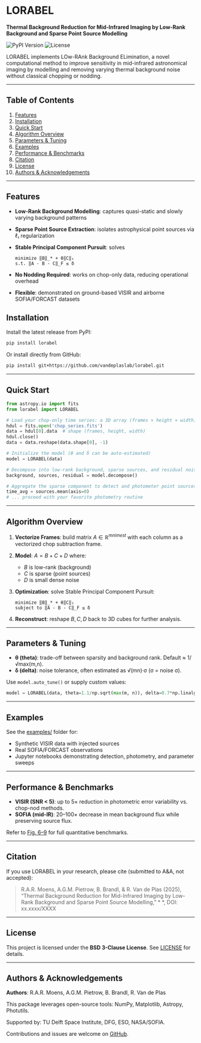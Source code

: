# LORABEL

**Thermal Background Reduction for Mid-Infrared Imaging by Low-Rank Background and Sparse Point Source Modelling**

![PyPI Version](https://img.shields.io/pypi/v/lorabel) ![License](https://img.shields.io/badge/license-BSD%203--Clause-blue)

LORABEL implements LOw-RAnk Background ELimination, a novel computational method to improve sensitivity in mid-infrared astronomical imaging by modelling and removing varying thermal background noise without classical chopping or nodding.

---

## Table of Contents

1. [Features](#features)
2. [Installation](#installation)
3. [Quick Start](#quick-start)
4. [Algorithm Overview](#algorithm-overview)
5. [Parameters & Tuning](#parameters--tuning)
6. [Examples](#examples)
7. [Performance & Benchmarks](#performance--benchmarks)
8. [Citation](#citation)
9. [License](#license)
10. [Authors & Acknowledgements](#authors--acknowledgements)

---

## Features

* **Low-Rank Background Modelling**: captures quasi-static and slowly varying background patterns
* **Sparse Point Source Extraction**: isolates astrophysical point sources via ℓ₁ regularization
* **Stable Principal Component Pursuit**: solves

  ```text
  minimize ‖B‖_* + θ‖C‖₁
  s.t. ‖A - B - C‖_F ≤ δ
  ```
* **No Nodding Required**: works on chop-only data, reducing operational overhead
* **Flexible**: demonstrated on ground-based VISIR and airborne SOFIA/FORCAST datasets

## Installation

Install the latest release from PyPI:

```bash
pip install lorabel
```

Or install directly from GitHub:

```bash
pip install git+https://github.com/vandeplaslab/lorabel.git
```

---

## Quick Start

```python
from astropy.io import fits
from lorabel import LORABEL

# Load your chop-only time series: a 3D array (frames × height × width)
hdul = fits.open('chop_series.fits')
data = hdul[0].data  # shape (frames, height, width)
hdul.close()
data = data.reshape(data.shape[0], -1)

# Initialize the model (θ and δ can be auto-estimated)
model = LORABEL(data)

# Decompose into low-rank background, sparse sources, and residual noise
background, sources, residual = model.decompose()

# Aggregate the sparse component to detect and photometer point sources
time_avg = sources.mean(axis=0)
# ... proceed with your favorite photometry routine
```

---

## Algorithm Overview

1. **Vectorize Frames**: build matrix $A\in\mathbb{R}^{mn	imes t}$ with each column as a vectorized chop subtraction frame.
2. **Model**: $A = B + C + D$ where:

   * $B$ is low-rank (background)
   * $C$ is sparse (point sources)
   * $D$ is small dense noise
3. **Optimization**: solve Stable Principal Component Pursuit:

   ```text
   minimize ‖B‖_* + θ‖C‖₁
   subject to ‖A - B - C‖_F ≤ δ
   ```
4. **Reconstruct**: reshape $B,C,D$ back to 3D cubes for further analysis.

---

## Parameters & Tuning

* **θ (theta)**: trade-off between sparsity and background rank. Default ≈ 1/√max(m,n).
* **δ (delta)**: noise tolerance, often estimated as √(mn)·σ (σ = noise σ).

Use `model.auto_tune()` or supply custom values:

```python
model = LORABEL(data, theta=1.1/np.sqrt(max(m, n)), delta=0.7*np.linalg.norm(A, 'fro'))
```

---

## Examples

See the [examples/](https://github.com/vandeplaslab/lorabel/tree/main/examples) folder for:

* Synthetic VISIR data with injected sources
* Real SOFIA/FORCAST observations
* Jupyter notebooks demonstrating detection, photometry, and parameter sweeps

---

## Performance & Benchmarks

* **VISIR (SNR < 5)**: up to 5× reduction in photometric error variability vs. chop-nod methods.
* **SOFIA (mid-IR)**: 20–100× decrease in mean background flux while preserving source flux.

Refer to [Fig. 6–9](https://github.com/vandeplaslab/lorabel#results) for full quantitative benchmarks.

---

## Citation

If you use LORABEL in your research, please cite (submitted to A&A, not accepted):

> R.A.R. Moens, A.G.M. Pietrow, B. Brandl, & R. Van de Plas (2025), “Thermal Background Reduction for Mid-Infrared Imaging by Low-Rank Background and Sparse Point Source Modelling,” * *, DOI: xx.xxxx/XXXX

---

## License

This project is licensed under the **BSD 3-Clause License**. See [LICENSE](LICENSE) for details.

---

## Authors & Acknowledgements

**Authors**: R.A.R. Moens, A.G.M. Pietrow, B. Brandl, R. Van de Plas

This package leverages open-source tools: NumPy, Matplotlib, Astropy, Photutils.

Supported by: TU Delft Space Institute, DFG, ESO, NASA/SOFIA.

Contributions and issues are welcome on [GitHub](https://github.com/vandeplaslab/lorabel).
